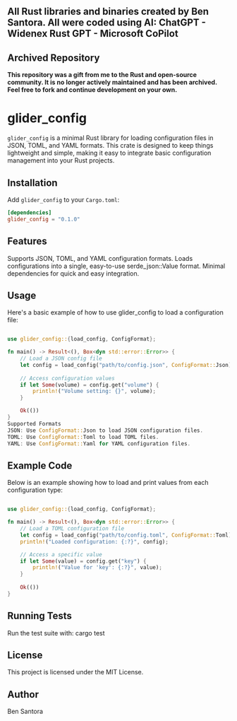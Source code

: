 ## All Rust libraries and binaries created by Ben Santora. All were coded using AI: ChatGPT - Widenex Rust GPT - Microsoft CoPilot

## Archived Repository

**This repository was a gift from me to the Rust and open-source community. It is no longer actively maintained and has been archived. Feel free to fork and continue development on your own.**

# glider_config

`glider_config` is a minimal Rust library for loading configuration files in JSON, TOML, and YAML formats. This crate is designed to keep things lightweight and simple, making it easy to integrate basic configuration management into your Rust projects.

## Installation

Add `glider_config` to your `Cargo.toml`:

```toml
[dependencies]
glider_config = "0.1.0"
```
## Features

Supports JSON, TOML, and YAML configuration formats.
Loads configurations into a single, easy-to-use serde_json::Value format.
Minimal dependencies for quick and easy integration.

## Usage
Here's a basic example of how to use glider_config to load a configuration file:

```rust

use glider_config::{load_config, ConfigFormat};

fn main() -> Result<(), Box<dyn std::error::Error>> {
    // Load a JSON config file
    let config = load_config("path/to/config.json", ConfigFormat::Json)?;
    
    // Access configuration values
    if let Some(volume) = config.get("volume") {
        println!("Volume setting: {}", volume);
    }

    Ok(())
}
Supported Formats
JSON: Use ConfigFormat::Json to load JSON configuration files.
TOML: Use ConfigFormat::Toml to load TOML files.
YAML: Use ConfigFormat::Yaml for YAML configuration files.
```

## Example Code
Below is an example showing how to load and print values from each configuration type:

```rust

use glider_config::{load_config, ConfigFormat};

fn main() -> Result<(), Box<dyn std::error::Error>> {
    // Load a TOML configuration file
    let config = load_config("path/to/config.toml", ConfigFormat::Toml)?;
    println!("Loaded configuration: {:?}", config);

    // Access a specific value
    if let Some(value) = config.get("key") {
        println!("Value for 'key': {:?}", value);
    }
    
    Ok(())
}
```
## Running Tests
Run the test suite with:
cargo test

## License
This project is licensed under the MIT License.

## Author
Ben Santora 
